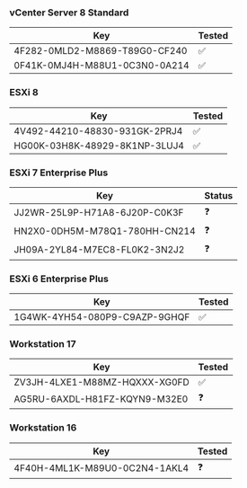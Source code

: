 ### vCenter Server 8 Standard
| Key                                           | Tested  |
|-----------------------------------------------|---------|
| 4F282-0MLD2-M8869-T89G0-CF240       | ✅       |
| 0F41K-0MJ4H-M88U1-0C3N0-0A214       | ✅       |

### ESXi 8
| Key                                           | Tested  |
|-----------------------------------------------|---------|
| 4V492-44210-48830-931GK-2PRJ4      | ✅       |
| HG00K-03H8K-48929-8K1NP-3LUJ4       | ✅       |

### ESXi 7 Enterprise Plus
| Key                                           | Status  |
|-----------------------------------------------|---------|
| JJ2WR-25L9P-H71A8-6J20P-C0K3F                  |     ❓    |
| HN2X0-0DH5M-M78Q1-780HH-CN214                 |     ❓    |
| JH09A-2YL84-M7EC8-FL0K2-3N2J2                 |     ❓    |

### ESXi 6 Enterprise Plus
| Key                                           | Tested  |
|-----------------------------------------------|---------|
| 1G4WK-4YH54-080P9-C9AZP-9GHQF        | ✅       |

### Workstation 17
| Key                                           | Tested  |
|-----------------------------------------------|---------|
| ZV3JH-4LXE1-M88MZ-HQXXX-XG0FD       | ✅ |
| AG5RU-6AXDL-H81FZ-KQYN9-M32E0                 |  ❓ |

### Workstation 16
| Key                                           | Tested  |
|-----------------------------------------------|---------|
| 4F40H-4ML1K-M89U0-0C2N4-1AKL4                 |   ❓      |
